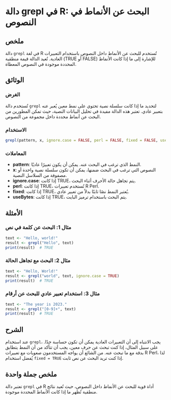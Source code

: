 <!--
Meta Description: # دالة grepl في R: البحث عن الأنماط في النصوص ## ملخص دالة `grepl` في لغة R تُستخدم للبحث عن الأنماط داخل النصوص باستخدام التعبيرات العادية. تُعيد الد...
Meta Keywords: true, grepl, البحث, إذا, كانت
-->

# دالة grepl في R: البحث عن الأنماط في النصوص

## ملخص
دالة `grepl` في لغة R تُستخدم للبحث عن الأنماط داخل النصوص باستخدام التعبيرات العادية. تُعيد الدالة قيمة منطقية (TRUE أو FALSE) للإشارة إلى ما إذا كانت الأنماط المحددة موجودة في النصوص المعطاة.

## الوثائق
### الغرض
تُستخدم دالة `grepl` لتحديد ما إذا كانت سلسلة نصية تحتوي على نمط معين يُعبر عنه بتعبير عادي. تعتبر هذه الدالة مفيدة في تحليل البيانات النصية، حيث تمكن المطورين من البحث عن أنماط محددة داخل مجموعة من النصوص.

### الاستخدام
```R
grepl(pattern, x, ignore.case = FALSE, perl = FALSE, fixed = FALSE, useBytes = FALSE)
```

### المعاملات
- **pattern**: النمط الذي ترغب في البحث عنه. يمكن أن يكون تعبيرًا عاديًا.
- **x**: النصوص التي ترغب في البحث ضمنها، يمكن أن تكون سلسلة نصية واحدة أو مصفوفة من السلاسل النصية.
- **ignore.case**: إذا كانت TRUE، يتم تجاهل حالة الأحرف أثناء البحث.
- **perl**: إذا كانت TRUE، تُستخدم تعبيرات R Perl.
- **fixed**: إذا كانت TRUE، يُعتبر النمط نصًا ثابتًا بدلاً من تعبير عادي.
- **useBytes**: إذا كانت TRUE، يتم البحث باستخدام ترميز البايت.

## الأمثلة
### مثال 1: البحث عن كلمة في نص
```R
text <- "Hello, world!"
result <- grepl("Hello", text)
print(result)  # TRUE
```

### مثال 2: البحث مع تجاهل الحالة
```R
text <- "Hello, World!"
result <- grepl("world", text, ignore.case = TRUE)
print(result)  # TRUE
```

### مثال 3: استخدام تعبير عادي للبحث عن أرقام
```R
text <- "The year is 2023."
result <- grepl("[0-9]+", text)
print(result)  # TRUE
```

## الشرح
عند استخدام `grepl`، يجب الانتباه إلى أن التعبيرات العادية يمكن أن تكون حساسة جدًا. على سبيل المثال، إذا كنت تبحث عن حرف معين، يجب أن تتأكد من أن النمط يتطابق بدقة مع ما تبحث عنه. من الشائع أن يواجه المستخدمون صعوبات مع تعبيرات R Perl، لذا يُفضل استخدام `fixed = TRUE` إذا كنت تريد البحث عن نص ثابت.

## ملخص جملة واحدة
تعتبر دالة `grepl` في R أداة قوية للبحث عن الأنماط داخل النصوص، حيث تُعيد نتائج منطقية تُظهر ما إذا كانت الأنماط المحددة موجودة.